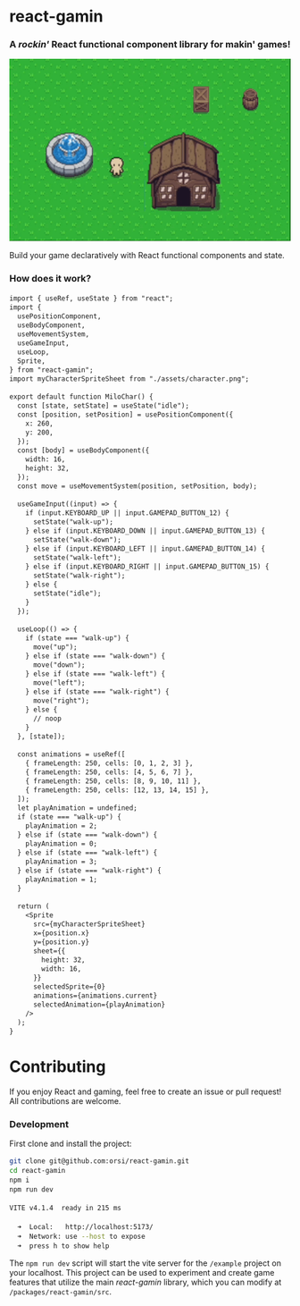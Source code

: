 # react-gamin

### A *rockin'* React functional component library for makin' games!  

![react-gamin](./react-gamin.gif?raw=true "react-gamin")

Build your game declaratively with React functional components and state.

### How does it work?

```tsx
import { useRef, useState } from "react";
import {
  usePositionComponent,
  useBodyComponent,
  useMovementSystem,
  useGameInput,
  useLoop,
  Sprite,
} from "react-gamin";
import myCharacterSpriteSheet from "./assets/character.png";

export default function MiloChar() {
  const [state, setState] = useState("idle");
  const [position, setPosition] = usePositionComponent({
    x: 260,
    y: 200,
  });
  const [body] = useBodyComponent({
    width: 16,
    height: 32,
  });
  const move = useMovementSystem(position, setPosition, body);

  useGameInput((input) => {
    if (input.KEYBOARD_UP || input.GAMEPAD_BUTTON_12) {
      setState("walk-up");
    } else if (input.KEYBOARD_DOWN || input.GAMEPAD_BUTTON_13) {
      setState("walk-down");
    } else if (input.KEYBOARD_LEFT || input.GAMEPAD_BUTTON_14) {
      setState("walk-left");
    } else if (input.KEYBOARD_RIGHT || input.GAMEPAD_BUTTON_15) {
      setState("walk-right");
    } else {
      setState("idle");
    }
  });

  useLoop(() => {
    if (state === "walk-up") {
      move("up");
    } else if (state === "walk-down") {
      move("down");
    } else if (state === "walk-left") {
      move("left");
    } else if (state === "walk-right") {
      move("right");
    } else {
      // noop
    }
  }, [state]);

  const animations = useRef([
    { frameLength: 250, cells: [0, 1, 2, 3] },
    { frameLength: 250, cells: [4, 5, 6, 7] },
    { frameLength: 250, cells: [8, 9, 10, 11] },
    { frameLength: 250, cells: [12, 13, 14, 15] },
  ]);
  let playAnimation = undefined;
  if (state === "walk-up") {
    playAnimation = 2;
  } else if (state === "walk-down") {
    playAnimation = 0;
  } else if (state === "walk-left") {
    playAnimation = 3;
  } else if (state === "walk-right") {
    playAnimation = 1;
  }

  return (
    <Sprite
      src={myCharacterSpriteSheet}
      x={position.x}
      y={position.y}
      sheet={{
        height: 32,
        width: 16,
      }}
      selectedSprite={0}
      animations={animations.current}
      selectedAnimation={playAnimation}
    />
  );
}
```

# Contributing

If you enjoy React and gaming, feel free to create an issue or pull request! All contributions are welcome.

### Development

First clone and install the project:

```sh
git clone git@github.com:orsi/react-gamin.git
cd react-gamin
npm i
npm run dev

VITE v4.1.4  ready in 215 ms

  ➜  Local:   http://localhost:5173/
  ➜  Network: use --host to expose
  ➜  press h to show help
```

The `npm run dev` script will start the vite server for the `/example` project on your localhost. This project can be used to experiment and create game features that utilize the main *react-gamin* library, which you can modify at `/packages/react-gamin/src`.

